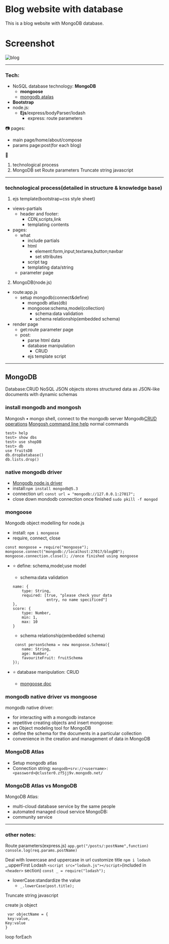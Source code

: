 # Blog website with database
This is a blog website with MongoDB database. 

# Screenshot
<img src="screenshot/blog.jpg" alt="blog" >

---

### Tech:
- NoSQL database technology: **MongoDB**
  - **mongoose**
  - [mongodb atalas](https://cloud.mongodb.com/v2/6454c12558a967594bc25391#/clusters/detail/Cluster0)
- **Bootstrap**
- node.js:
  - **Ejs**/express/bodyParser/lodash 
    - express: route parameters

📷
pages:
  - main page/home/about/compose
  - params page:post(for each blog)

📜
1. technological process
2. MongoDB
set Route parameters
Truncate string javascript


---

### technological process(detailed in structure & knowledge base)
1. ejs template(bootstrap+css style sheet)
  - views-partials
    - header and footer:
      - CDN,scripts,link
      - templating contents
  - pages:
    - what
      - include partials
      - html
        - element:form,input,textarea,button;navbar
        - set sttributes
      - script tag
      - templating data/string
    - parameter page
2. MongoDB(node.js)
  - route:app.js
    - setup mongodb(connect&define)
      - mongodb atlas(db)
      - mongoose:schema,model(collection)
        - schema:data validation
        - schema relationship(embedded schema)
  - render page
    - get:route parameter page
    - post:
      - parse html data
      - database manipulation
        - CRUD
      - ejs template script

---

## MongoDB
Database:CRUD
NoSQL
JSON objects
stores structured data as JSON-like documents with dynamic schemas

### install mongodb and mongosh
Mongosh
	• mongo shell, connect to the mongodb server
Mongodb[CRUD operations](https://docs.mongodb.com/manual/crud/)
[Mongosh command line help](https://www.mongodb.com/docs/mongodb-shell/reference/access-mdb-shell-help/)
normal commands
```
test> help
test> show dbs
test> use shopDB
test> db
use fruitsDB
db.dropDatabase()
db.lists.drop()
```

### native mongodb driver
  - [Mongodb node.js driver](https://mongodb.github.io/node-mongodb-native/?jmp=docs)
  - install:`npm install mongodb@5.3`
  - connection url:
  `const url = "mongodb://127.0.0.1:27017";`
  - close down mondodb connection once finished
  `sudo pkill -f mongod`

### mongoose 
Mongodb object modelling for node.js
  - install: 
  `npm i mongoose`
  - require, connect, close
  ```
  const mongoose = require("mongoose");
  mongoose.connect("mongodb://localhost:27017/blogDB");
  mongoose.connection.close(); //once finished using mongoose
  ```
  - ⭐️ define: schema,model;use model
    - schema:data validation

    ```
    name: {
        type: String,
        required: [true, "please check your data 
                   entry, no name specificed"]
    },
    score: {
        type: Number,
        min: 1,
        max: 10
    }
    ```
    - schema relationship(embedded schema)
    ```
     const personSchema = new mongoose.Schema({
        name: String,
        age: Number,
        favouriteFruit: fruitSchema
    });
    ```
  - ⭐️ database manipulation: CRUD
    - [mongoose doc](https://mongoosejs.com/docs/documents.html#updating-using-save)

### mongodb native driver vs mongoose
mongodb native driver: 
  - for interacting with a mongodb instance
  - repetitive creating objects and insert
mongoose:
  - an Object modeling tool for MongoDB
  - define the schema for the documents in a particular collection
  - convenience in the creation and management of data in MongoDB

### MongoDB Atlas
  - Setup mongodb atlas
  - Connection string: 
`mongodb+srv://<username>:<password>@cluster0.zf5jj9v.mongodb.net/`

### MongoDB Atlas vs MongoDB
MongoDB Atlas:
  - multi-cloud database service by the same people
  - automated managed cloud service
MongoDB:
  - community service

---

### other notes:

Route parameters(express.js)
`app.get("/posts/:postName",function)`
`console.log(req.params.postName)`

Deal with lowercase and uppercase in url customize title
`npm i lodash `
 _.upperFirst
Lodash
`<script src="lodash.js"></script>`(included in `<header>` section)
`const _ = require("lodash");`
- lowerCase:standardize the value
  - `_.lowerCase(post.title);`

Truncate string javascript



create js object
```
 var objectName = {
 key:value,
Key:value
}
```

loop
forEach


